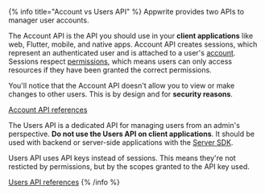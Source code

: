 
{% info title="Account vs Users API" %}
Appwrite provides two APIs to manager user accounts. 

The Account API is the API you should use in your **client applications** like web, Flutter, mobile, and native apps.
Account API creates sessions, which represent an authenticated user and is attached to a user's [account](/docs/products/auth/account).
Sessions respect [permissions](/docs/advanced/platform/permissions), which means users can only access resources if they have been granted the correct permissions. 

You'll notice that the Account API doesn't allow you to view or make changes to other users. 
This is by design and for **security reasons**.

[Account API references](/docs/references/cloud/client-web/account)

The Users API is a dedicated API for managing users from an admin's perspective. **Do not use the Users API on client applications**.
It should be used with backend or server-side applications with the [Server SDK](#).

Users API uses API keys instead of sessions. 
This means they're not resticted by permissions, but by the scopes granted to the API key used.

[Users API references](/docs/references/cloud/server-nodejs/users)
{% /info %}
